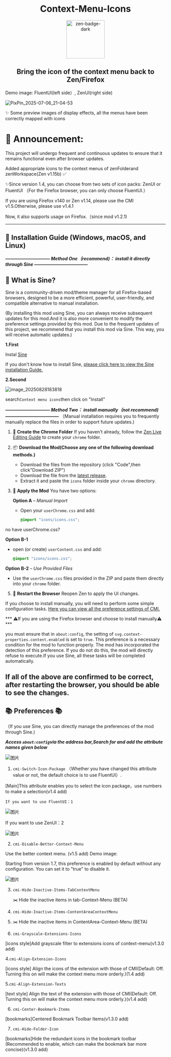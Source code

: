 <h1 align="center">Context-Menu-Icons</h1>
<div align="center">
    <a href="https://zen-browser.app/">
        <img width="120" alt="zen-badge-dark" src="https://github.com/user-attachments/assets/d6ab3ddf-6630-4062-92d0-22497d2a3f9a" />
    </a>
</div>

<h2 align="center">Bring the icon of the context menu back to Zen/Firefox</h2>

Demo image:
FluentUI(left side）, ZenUI(right side)

![PixPin_2025-07-06_21-04-53](https://github.com/user-attachments/assets/c2da0b31-b811-4c32-a245-e888d00562c7)



✨ Some preview images of display effects, all the menus have been correctly mapped with icons

# 🚀 Announcement:
This project will undergo frequent and continuous updates to ensure that it remains functional even after browser updates.

Added appropriate icons to the context menus of zenFolderand zenWorkspace(Zen v1.15b)  ✅

✨Since version 1.4, you can choose from two sets of icon packs: ZenUI or FluentUI （For the Firefox browser, you can only choose FluentUI.）

If you are using Firefox v140 or Zen v1.14, please use the CMI v1.5.Otherwise, please use v1.4.1

Now, it also supports usage on Firefox.（since mod v1.2.1)

---

## 🔖 **Installation Guide** (Windows, macOS, and Linux)
***—————————— Method One（recommend)： install it directly through Sine ————————————***

<h2>🧭 What is Sine?</h2>
<p>Sine is a community-driven mod/theme manager for all Firefox-based browsers, designed to be a more efficient, powerful, user-friendly, and compatible alternative to manual installation.</p>

(By installing this mod using Sine, you can always receive subsequent updates for this mod.And it is also more convenient to modify the preference settings provided by this mod. Due to the frequent updates of this project, we recommend that you install this mod via Sine. This way, you will receive automatic updates.)

**1.First**

Instal [Sine](https://github.com/CosmoCreeper/Sine)

If you don't know how to install Sine, [please click here to view the Sine installation Guide.](https://github.com/CosmoCreeper/Sine#%EF%B8%8F-installation)
       
**2.Second**

![image_20250828183818](https://github.com/user-attachments/assets/4b13b78e-63d6-4247-a3f6-3a4b97192278)

search`Context menu icons`then click on "Install"
   


***—————————— Method Two： install manually（not recommend) ————————————***
（Manual installation requires you to frequently manually replace the files in order to support future updates.)

1. 📁 **Create the Chrome Folder**
   If you haven't already, follow the [Zen Live Editing Guide](https://docs.zen-browser.app/guides/live-editing) to create your `chrome` folder.

2. 📦 **Download the Mod(Choose any one of the following download methods.)**
   - Download the files from the repository (click "Code",then click"Download ZIP")
   - Download the file from the [latest release](https://github.com/1247343406/context-menu-icons-for-Zen/releases).
   - Extract it and paste the `icons` folder inside your `chrome` directory.

4. 🧩 **Apply the Mod**
   You have two options:

   **Option A** – *Manual Import*
   - Open your `userChrome.css` and add:
     ```css
     @import "icons/icons.css";
     ```
  no have userChrome.css?
  
  **Option B-1**
   - open (or create) `userContent.css` and add:
     ```css
     @import "icons/icons.css";
     ```
   **Option B-2** – *Use Provided Files*
   - Use the `userChrome.css`  files provided in the ZIP and paste them directly into your `chrome` folder.

5. 🔄 **Restart the Browser**
   Reopen Zen to apply the UI changes.

If you choose to install manually, you will need to perform some simple configuration tasks.
[Here you can view all the preference settings of CMI.](https://github.com/1247343406/context-menu-icons-for-Zen?tab=readme-ov-file#-preferences-)

*** ⚠️If you are using the Firefox browser and choose to install manually⚠️  ***

you must ensure that in `about:config`, the setting of `svg.context-properties.content.enabled` is set to `true`. This preference is a necessary condition for the mod to function properly. The mod has incorporated the detection of this preference. If you do not do this, the mod will directly refuse to execute.If you use Sine, all these tasks will be completed automatically.

If all of the above are confirmed to be correct, after restarting the browser, you should be able to see the changes.
---


## 📚 Preferences 📚

（If you use Sine, you can directly manage the preferences of the mod through Sine.)

***Access `about:config`via the address bar,Search for and add the attribute names given below***

![图片](https://github.com/user-attachments/assets/a2bdc842-1890-4387-838e-faa3cd42e29b)




1. `cmi-Switch-Icon-Package` （Whether you have changed this attribute value or not, the default choice is to use FluentUI）.

[Main]This attribute enables you to select the icon package，use numbers to make a selection(v1.4 add)

    If you want to use FluentUI：1

   
![图片](https://github.com/user-attachments/assets/b28b9cd5-6fad-421e-81bd-0b73a7bba6df)


   If you want to use ZenUI：2
    
![图片](https://github.com/user-attachments/assets/d26a2174-8862-46b5-94fe-56c2f7d30aa9)


2. `cmi-Disable-Better-Context-Menu`

 Use the better context menu. (v1.5 add)  Demo image:
 
Starting from version 1.7, this preference is enabled by default without any configuration. You can set it to "true" to disable it.

![图片](https://github.com/user-attachments/assets/e43cfff5-49b7-4990-b243-0821d63eec25)


3. `cmi-Hide-Inactive-Items-TabContextMenu`

   ✂️ Hide the inactive items in tab-Context-Menu (BETA)

4. `cmi-Hide-Inactive-Items-ContentAreaContextMenu`
5. 
   ✂️ Hide the inactive items in ContentArea-Context-Menu (BETA)
   
6. `cmi-Grayscale-Extensions-Icons`

[icons style]Add grayscale filter to extensions icons of context-menu(v1.3.0 add)

4.`cmi-Align-Extension-Icons`

[icons style] Align the icons of the extension with those of CMI(Default: Off. Turning this on will make the context menu more orderly.)(1.4 add)

5.`cmi-Align-Extension-Texts`

[text style] Align the text of the extension with those of CMI(Default: Off. Turning this on will make the context menu more orderly.)(v1.4 add)


6. `cmi-Center-Bookmark-Items`

[bookmarks]Centered Bookmark Toolbar Items(v1.3.0 add)

7. `cmi-Hide-Folder-Icon`

[bookmarks]Hide the redundant icons in the bookmark toolbar (Recommended to enable, which can make the bookmark bar more concise)(v1.3.0 add)
